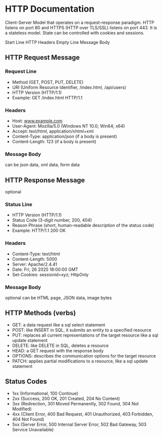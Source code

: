 # HTTP Documentation

Client-Server Model that operates on a request-response paradigm.
HTTP listens on port 80 and HTTPS (HTTP over TLS/SSL) listens on port 443.
It is a stateless model. State can be controlled with cookies and sessions.

Start Line
HTTP Headers
Empty Line
Message Body

## HTTP Request Message

### Request Line
- Method (GET, POST, PUT, DELETE)
- URI (Uniform Resource Identifier, /index.html, /api/users)
- HTTP Version (HTTP/1.1)
- Example: GET /index.html HTTP/1.1

### Headers
- Host: www.example.com
- User-Agent: Mozilla/5.0 (Windows NT 10.0; Win64; x64)
- Accept: text/html, application/xhtml+xml
- Content-Type: application/json (if a body is present)
- Content-Length: 123 (if a body is present)

### Message Body
can be json data, xml data, form data

## HTTP Response Message
optional

### Status Line
- HTTP Version (HTTP/1.1)
- Status Code (3-digit number, 200, 404)
- Reason Phrase (short, human-readable description of the status code)
- Example: HTTP/1.1 200 OK

### Headers
- Content-Type: text/html
- Content-Length: 5000
- Server: Apache/2.4.41
- Date: Fri, 26 2025 18:00:00 GMT
- Set-Cookies: sessionid=xyz; HttpOnly

### Message Body
optional
can be HTML page, JSON data, image bytes

## HTTP Methods (verbs)
- GET: a data request like a sql select statement
- POST: like INSERT in SQL, it submits an entity to a specified resource
- PUT: replaces all current representations of the target resource like a sql
    update statement
- DELETE: like DELETE in SQL, deletes a resource
- HEAD: a GET request with the response body
- OPTIONS: describes the communication options for the target resource
- PATCH: applies partial modifications to a resource, like a sql update
    statement

## Status Codes
- 1xx (Informational, 100 Continue)
- 2xx (Success, 200 OK, 201 Created, 204 No Content)
- 3xx (Redirection, 301 Moved Permanently, 302 Found, 304 Not Modified)
- 4xx (Client Error, 400 Bad Request, 401 Unauthorized, 403 Forbidden,
    404 Not Found)
- 5xx (Server Error, 500 Internal Server Error, 502 Bad Gateway,
    503 Service Unavailable)

